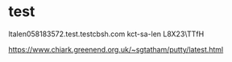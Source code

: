 # test

ltalen058183572.test.testcbsh.com
kct-sa-len
L8X23\TTfH


https://www.chiark.greenend.org.uk/~sgtatham/putty/latest.html
